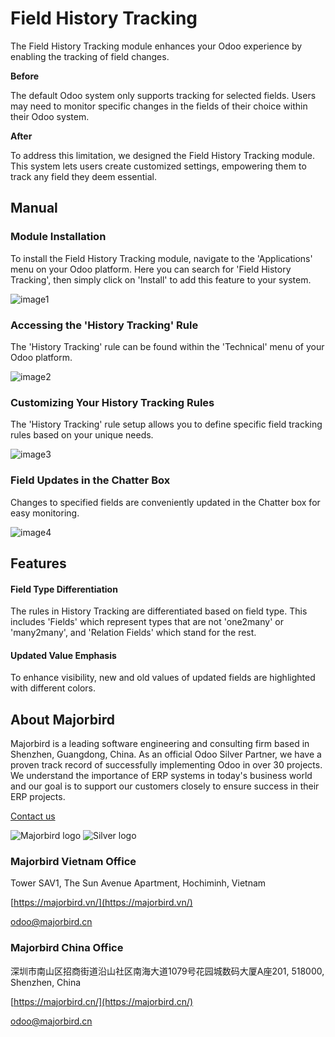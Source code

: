 # Field History Tracking 

The Field History Tracking module enhances your Odoo experience by enabling the tracking of field changes.

**Before** 

The default Odoo system only supports tracking for selected fields. Users may need to monitor specific changes in the fields of their choice within their Odoo system.

**After**
 
To address this limitation, we designed the Field History Tracking module. This system lets users create customized settings, empowering them to track any field they deem essential.

## Manual

### Module Installation
To install the Field History Tracking module, navigate to the 'Applications' menu on your Odoo platform. Here you can search for 'Field History Tracking', then simply click on 'Install' to add this feature to your system.

![image1](https://gitlab.com/mjb.customers/out/enroutebizz//raw/17.0/mjb_field_history_tracking/static/description/image1.png?inline=false)
 
### Accessing the 'History Tracking' Rule
The 'History Tracking' rule can be found within the 'Technical' menu of your Odoo platform.

![image2](https://gitlab.com/mjb.customers/out/enroutebizz//raw/17.0/mjb_field_history_tracking/static/description/image2.png?inline=false)
 
### Customizing Your History Tracking Rules
The 'History Tracking' rule setup allows you to define specific field tracking rules based on your unique needs.

![image3](https://gitlab.com/mjb.customers/out/enroutebizz//raw/17.0/mjb_field_history_tracking/static/description/image3.png?inline=false)
 
### Field Updates in the Chatter Box
Changes to specified fields are conveniently updated in the Chatter box for easy monitoring.

![image4](https://gitlab.com/mjb.customers/out/enroutebizz//raw/17.0/mjb_field_history_tracking/static/description/image4.png?inline=false)
  
## Features

#### Field Type Differentiation
The rules in History Tracking are differentiated based on field type. This includes 'Fields' which represent types that are not 'one2many' or 'many2many', and 'Relation Fields' which stand for the rest.

#### Updated Value Emphasis
To enhance visibility, new and old values of updated fields are highlighted with different colors.

## About Majorbird
Majorbird is a leading software engineering and consulting firm based in Shenzhen, Guangdong, China. As an official Odoo Silver Partner, we have a proven track record of successfully implementing Odoo in over 30 projects. We understand the importance of ERP systems in today's business world and our goal is to support our customers closely to ensure success in their ERP projects.

[Contact us](https://majorbird.cn/contactus)

![Majorbird logo](https://gitlab.com/mjb.customers/out/enroutebizz//raw/17.0/mjb_field_history_tracking/static/description/logo.png?inline=false)
![Silver logo](https://gitlab.com/mjb.customers/out/enroutebizz//raw/17.0/mjb_field_history_tracking/static/description/logo_silver.png?inline=false) 

### Majorbird Vietnam Office
Tower SAV1, The Sun Avenue Apartment, Hochiminh, Vietnam

[https://majorbird.vn/](https://majorbird.vn/)

[odoo@majorbird.cn](mailto:odoo@majorbird.cn?subject=VN%20MODULE%20Field%20History%20Tracking)

### Majorbird China Office 
深圳市南山区招商街道沿山社区南海大道1079号花园城数码大厦A座201, 518000, Shenzhen, China

[https://majorbird.cn/](https://majorbird.cn/)

[odoo@majorbird.cn](mailto:odoo@majorbird.cn?subject=CN%20MODULE%20Field%20History%20Tracking)
